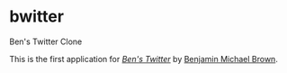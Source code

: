 bwitter
=======

Ben's Twitter Clone

This is the first application for
[*Ben's Twitter*](http://benjaminmbrown.com/bwitter)
by [Benjamin Michael Brown](http://benjaminmbrown.com/).
